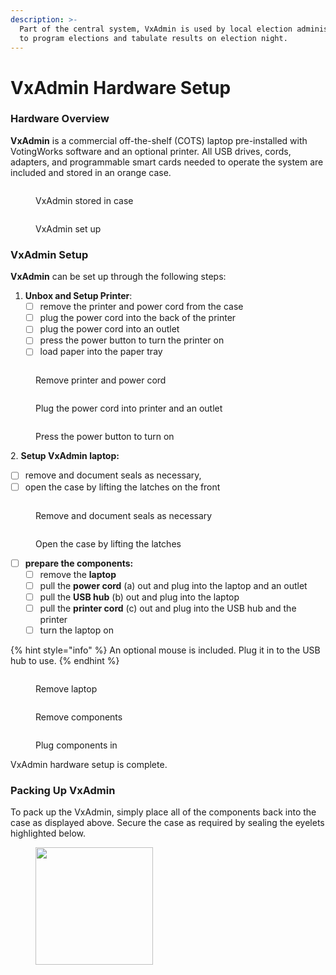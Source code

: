 ```yaml
---
description: >-
  Part of the central system, VxAdmin is used by local election administrators
  to program elections and tabulate results on election night.
---
```


# VxAdmin Hardware Setup

### Hardware Overview

**VxAdmin** is a commercial off-the-shelf (COTS) laptop pre-installed with VotingWorks software and an optional printer. All USB drives, cords, adapters, and programmable smart cards needed to operate the system are included and stored in an orange case.

<div>

<figure><img src="../.gitbook/assets/VxAdmin in case.png" alt=""><figcaption><p>VxAdmin stored in case</p></figcaption></figure>

 

<figure><img src="../.gitbook/assets/VxAdmin setup.png" alt=""><figcaption><p>VxAdmin set up</p></figcaption></figure>

</div>

### **VxAdmin** Setup

**VxAdmin** can be set up through the following steps:

1. **Unbox and Setup Printer**:&#x20;
   * [ ] remove the printer and power cord from the case
   * [ ] plug the power cord into the back of the printer
   * [ ] plug the power cord into an outlet
   * [ ] press the power button to turn the printer on
   * [ ] load paper into the paper tray

<div>

<figure><img src="../.gitbook/assets/printer case.png" alt=""><figcaption><p>Remove printer and power cord</p></figcaption></figure>

 

<figure><img src="../.gitbook/assets/printer plug.png" alt=""><figcaption><p>Plug the power cord into printer and an outlet</p></figcaption></figure>

 

<figure><img src="../.gitbook/assets/printer power.png" alt=""><figcaption><p>Press the power button to turn on</p></figcaption></figure>

</div>

2\. **Setup VxAdmin laptop:**

* [ ] remove and document seals as necessary,&#x20;
* [ ] open the case by lifting the latches on the front

<div>

<figure><img src="../.gitbook/assets/VxAdmin case sealed.png" alt=""><figcaption><p>Remove and document seals as necessary</p></figcaption></figure>

 

<figure><img src="../.gitbook/assets/VxAdmin case latches.png" alt=""><figcaption><p>Open the case by lifting the latches</p></figcaption></figure>

</div>

* [ ] **prepare the components:**
  * [ ] remove the **laptop**
  * [ ] pull the **power cord** (a) out and plug into the laptop and an outlet
  * [ ] pull the **USB hub** (b) out and plug into the laptop
  * [ ] pull the **printer cord** (c) out and plug into the USB hub and the printer
  * [ ] turn the laptop on

{% hint style="info" %}
An optional mouse is included.  Plug it in to the USB hub to use.
{% endhint %}

<div>

<figure><img src="../.gitbook/assets/VxAdmin remove laptop.png" alt=""><figcaption><p>Remove laptop</p></figcaption></figure>

 

<figure><img src="../.gitbook/assets/VxAdmin remove components.png" alt=""><figcaption><p>Remove components</p></figcaption></figure>

 

<figure><img src="../.gitbook/assets/VxAdmin setup peripherals mapped.png" alt=""><figcaption><p>Plug components in</p></figcaption></figure>

</div>

VxAdmin hardware setup is complete.

### Packing Up VxAdmin

To pack up the VxAdmin, simply place all of the components back into the case as displayed above. Secure the case as required by sealing the eyelets highlighted below.

<figure><img src="../.gitbook/assets/image (692).png" alt="" width="188"><figcaption></figcaption></figure>

